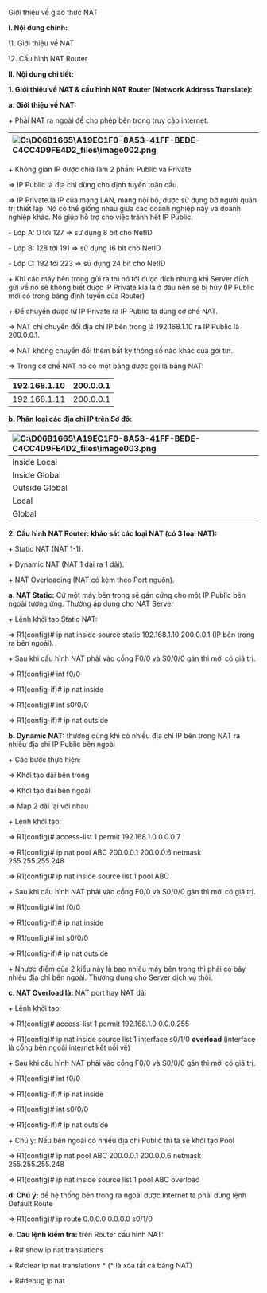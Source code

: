 ﻿Giới thiệu về giao thức NAT

**I. Nội dung chính:**

\1. Giới thiệu về NAT

\2. Cấu hình NAT Router

**II. Nội dung chi tiết:**

**1. Giới thiệu về NAT & cấu hình NAT Router (Network Address Translate):** 

**a. Giới thiệu về NAT:** 

\+ Phải NAT ra ngoài để cho phép bên trong truy cập internet. 

|![C:\D06B1665\A19EC1F0-8A53-41FF-BEDE-C4CC4D9FE4D2\_files\image002.png](Aspose.Words.d4e22bb7-95b3-475c-9a9f-5b0c77b7d300.001.png "image002")|
| :- |
\+ Không gian IP được chia làm 2 phần: Public và Private

=> IP Public là địa chỉ dùng cho định tuyến toàn cầu.

=> IP Private là IP của mạng LAN, mạng nội bộ, được sử dụng bở người quản trị thiết lập. Nó có thể giống nhau giữa các doanh nghiệp này và doanh nghiệp khác. Nó giúp hỗ trợ cho việc tránh hết IP Public.

\- Lớp A: 0 tới 127 => sử dụng 8 bit cho NetID

\- Lớp B: 128 tới 191 => sử dụng 16 bit cho NetID

\- Lớp C: 192 tới 223 => sử dụng 24 bit cho NetID

\+ Khi các máy bên trong gửi ra thì nó tới được đích nhưng khi Server đích gửi về nó sẽ không biết được IP Private kia là ở đâu nên sẽ bị hủy (IP Public mới có trong bảng định tuyến của Router)

\+ Để chuyển được từ IP Private ra IP Public ta dùng cơ chế NAT.

=> NAT chỉ chuyển đổi địa chỉ IP bên trong là 192.168.1.10 ra IP Public là 200.0.0.1.

=> NAT không chuyển đổi thêm bất kỳ thông số nào khác của gói tin.

=> Trong cơ chế NAT nó có một bảng được gọi là bảng NAT:

|192.168.1.10|200.0.0.1|
| :- | :- |
|192.168.1.11|200.0.0.1|


**b. Phân loại các địa chỉ IP trên Sơ đồ:** 

|![C:\D06B1665\A19EC1F0-8A53-41FF-BEDE-C4CC4D9FE4D2\_files\image003.png](Aspose.Words.d4e22bb7-95b3-475c-9a9f-5b0c77b7d300.002.png "image003")|
| :- |
|Inside Local |Mọi địa chỉ của mình thì gọi là Inside Local|
|Inside Global|Mọi địa chỉ của mình nhưng do nhà cung cấp dịch vụ cấp cho gọi là Inside Global|
|Outside Global|Địa chỉ vừa bên ngoài và của người ta thì gọi là Outside Global|
|Local|Bên trong người dùng gọi là Local|
|Global|Nhà cung cấp dịch vụ gọi là Global|
**2. Cấu hình NAT Router: khảo sát các loại NAT (có 3 loại NAT):**

\+ Static NAT (NAT 1-1).

\+ Dynamic NAT (NAT 1 dải ra 1 dải).

\+ NAT Overloading (NAT có kèm theo Port nguồn). 

**a. NAT Static:** Cứ một máy bên trong sẽ gán cứng cho một IP Public bên ngoài tương ứng. Thường áp dụng cho NAT Server

\+ Lệnh khởi tạo Static NAT:

=> R1(config)# ip nat inside source static 192.168.1.10 200.0.0.1 (IP bên trong ra bên ngoài).

\+ Sau khi cấu hình NAT phải vào cổng F0/0 và S0/0/0 gán thì mới có giá trị.

=> R1(config)# int f0/0

=> R1(config-if)# ip nat inside 

=> R1(config)# int s0/0/0

=> R1(config-if)# ip nat outside  

**b. Dynamic NAT:** thường dùng khi có nhiều địa chỉ IP bên trong NAT ra nhiều địa chỉ IP Public bên ngoài

\+ Các bước thực hiện: 

=> Khởi tạo dải bên trong

=> Khởi tạo dải bên ngoài

=> Map 2 dải lại với nhau

\+ Lệnh khởi tạo:

=> R1(config)# access-list 1 permit 192.168.1.0 0.0.0.7  

=> R1(config)# ip nat pool ABC 200.0.0.1 200.0.0.6 netmask 255.255.255.248

=> R1(config)# ip nat inside source list 1 pool ABC

\+ Sau khi cấu hình NAT phải vào cổng F0/0 và S0/0/0 gán thì mới có giá trị.

=> R1(config)# int f0/0

=> R1(config-if)# ip nat inside 

=> R1(config)# int s0/0/0

=> R1(config-if)# ip nat outside

\+ Nhược điểm của 2 kiểu này là bao nhiêu máy bên trong thì phải có bây nhiêu địa chỉ bên ngoài. Thường dùng cho Server dịch vụ thôi.

**c. NAT Overload là:** NAT port hay NAT dải

\+ Lệnh khởi tạo:

=> R1(config)# access-list 1 permit 192.168.1.0 0.0.0.255

=> R1(config)# ip nat inside source list 1 interface s0/1/0 **overload** (interface là cổng bên ngoài internet kết nối về)

\+ Sau khi cấu hình NAT phải vào cổng F0/0 và S0/0/0 gán thì mới có giá trị.

=> R1(config)# int f0/0

=> R1(config-if)# ip nat inside 

=> R1(config)# int s0/0/0

=> R1(config-if)# ip nat outside

\+ Chú ý: Nếu bên ngoài có nhiều địa chỉ Public thì ta sẽ khởi tạo Pool

=> R1(config)# ip nat pool ABC 200.0.0.1 200.0.0.6 netmask 255.255.255.248

=> R1(config)# ip nat inside source list 1 pool ABC overload

**d. Chú ý:** để hệ thống bên trong ra ngoài được Internet ta phải dùng lệnh Default Route

=> R1(config)# ip route 0.0.0.0 0.0.0.0 s0/1/0

**e. Câu lệnh kiểm tra:** trên Router cấu hình NAT: 

\+ R# show ip nat translations

\+ R#clear ip nat translations \*     (\* là xóa tất cả bảng NAT)

\+ R#debug ip nat 
